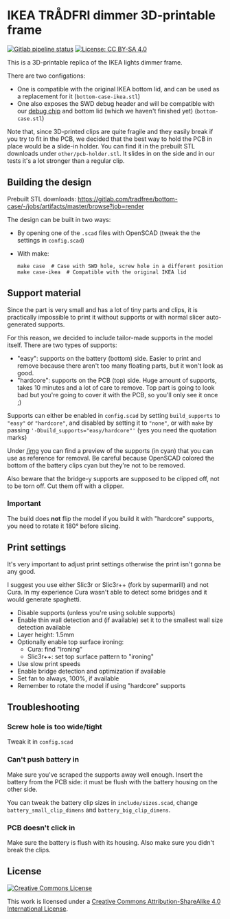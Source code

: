 # IKEA TRÅDFRI dimmer 3D-printable frame

[![Gitlab pipeline status](https://img.shields.io/gitlab/pipeline/tradfree/dimmer-frame?label=render)](https://gitlab.com/tradfree/dimmer-frame/-/jobs) [![License: CC BY-SA 4.0](https://img.shields.io/badge/license-cc%20by--sa%204.0-lightgrey.svg)](https://creativecommons.org/licenses/by-sa/4.0/)

This is a 3D-printable replica of the IKEA lights dimmer frame.

There are two configations:

- One is compatible with the original IKEA bottom lid, and can be used
  as a replacement for it (`bottom-case-ikea.stl`)
- One also exposes the SWD debug header and will be compatible
  with our [debug chip](https://github.com/tradfree-mod/hardware) and
  bottom lid (which we haven't finished yet) (`bottom-case.stl`)

Note that, since 3D-printed clips are quite fragile and they easily
break if you try to fit in the PCB, we decided that the best way to
hold the PCB in place would be a slide-in holder. You can find it in
the prebuilt STL downloads under `other/pcb-holder.stl`. It slides in
on the side and in our tests it's a lot stronger than a regular clip.

## Building the design

Prebuilt STL downloads:
https://gitlab.com/tradfree/bottom-case/-/jobs/artifacts/master/browse?job=render

The design can be built in two ways:

- By opening one of the `.scad` files with OpenSCAD (tweak the
  the settings in `config.scad`)
- With make:

    ```
    make case  # Case with SWD hole, screw hole in a different position
    make case-ikea  # Compatible with the original IKEA lid
    ```

## Support material

Since the part is very small and has a lot of tiny parts and clips,
it is practically impossible to print it without supports or with
normal slicer auto-generated supports.

For this reason, we decided to include tailor-made supports in the
model itself. There are two types of supports:

- "easy": supports on the battery (bottom) side. Easier to print and
  remove because there aren't too many floating parts, but it won't
  look as good.
- "hardcore": supports on the PCB (top) side. Huge amount of supports,
  takes 10 minutes and a lot of care to remove. Top part is going to
  look bad but you're going to cover it with the PCB, so you'll only
  see it once ;)

Supports can either be enabled in `config.scad` by setting
`build_supports` to `"easy"` or `"hardcore"`, and disabled by setting
it to `"none"`, or with `make` by passing
`'-Dbuild_supports="easy/hardcore"'` (yes you need the quotation marks)

Under [/img](/img) you can find a preview of the supports (in cyan)
that you can use as reference for removal. Be careful because OpenSCAD
colored the bottom of the battery clips cyan but they're not to be
removed.

Also beware that the bridge-y supports are supposed to be clipped off,
not to be torn off. Cut them off with a clipper.

### Important

The build does **not** flip the model if you build it with "hardcore"
supports, you need to rotate it 180° before slicing.

## Print settings

It's very important to adjust print settings otherwise the print isn't
gonna be any good.

I suggest you use either Slic3r or Slic3r++ (fork by supermarill) and
not Cura. In my experience Cura wasn't able to detect some bridges and
it would generate spaghetti.

- Disable supports (unless you're using soluble supports)
- Enable thin wall detection and (if available) set it to the smallest
  wall size detection available
- Layer height: 1.5mm
- Optionally enable top surface ironing:
  - Cura: find "Ironing"
  - Slic3r++: set top surface pattern to "ironing"
- Use slow print speeds
- Enable bridge detection and optimization if available
- Set fan to always, 100%, if available
- Remember to rotate the model if using "hardcore" supports

## Troubleshooting

### Screw hole is too wide/tight

Tweak it in `config.scad`

### Can't push battery in

Make sure you've scraped the supports away well enough. Insert the battery
from the PCB side: it must be flush with the battery housing on the other
side.

You can tweak the battery clip sizes in `include/sizes.scad`, change
`battery_small_clip_dimens` and `battery_big_clip_dimens`.

### PCB doesn't click in

Make sure the battery is flush with its housing. Also make sure you didn't
break the clips.

## License

[![Creative Commons License](https://i.creativecommons.org/l/by-sa/4.0/88x31.png)](https://creativecommons.org/licenses/by-sa/4.0/)

This work is licensed under a [Creative Commons Attribution-ShareAlike 4.0 International License](https://creativecommons.org/licenses/by-sa/4.0/).
